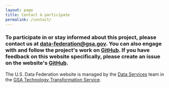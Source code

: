 ```yaml
---
layout: page
title: Contact & participate
permalink: /contact/
---
```


### To participate in or stay informed about this project, please contact us at <a href="mailto:data-federation@gsa.gov">data-federation@gsa.gov</a>. You can also engage with and follow the project's work on [GitHub](https://github.com/18F/data-federation-project). If you have feedback on this website specifically, please create an issue on the website's [GitHub](https://github.com/GSA/us-data-federation/issues/new).

The U.S. Data Federation website is managed by the [Data Services](http://www.gsa.gov/portal/content/124174) team in the [GSA Technology Transformation Service](http://www.gsa.gov/tts).
